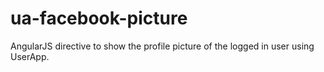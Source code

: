 ua-facebook-picture
===================

AngularJS directive to show the profile picture of the logged in user using UserApp.
